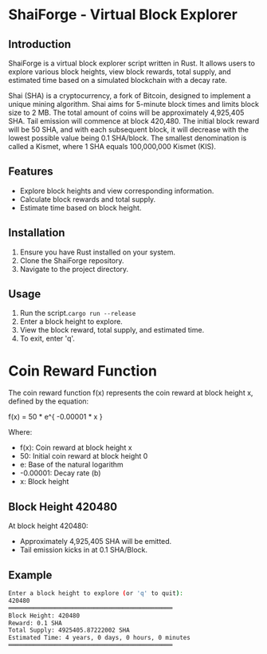 # ShaiForge - Virtual Block Explorer

## Introduction

ShaiForge is a virtual block explorer script written in Rust. It allows users to explore various block heights, view block rewards, total supply, and estimated time based on a simulated blockchain with a decay rate.


Shai (SHA) is a cryptocurrency, a fork of Bitcoin, designed to implement a unique mining algorithm. Shai aims for 5-minute block times and limits block size to 2 MB. The total amount of coins will be approximately 4,925,405 SHA. Tail emission will commence at block 420,480. The initial block reward will be 50 SHA, and with each subsequent block, it will decrease with the lowest possible value being 0.1 SHA/block. The smallest denomination is called a Kismet, where 1 SHA equals 100,000,000 Kismet (KIS).

## Features

- Explore block heights and view corresponding information.
- Calculate block rewards and total supply.
- Estimate time based on block height.

## Installation

1. Ensure you have Rust installed on your system.
2. Clone the ShaiForge repository.
3. Navigate to the project directory.

## Usage
1. Run the script.`cargo run --release`
2. Enter a block height to explore.
3. View the block reward, total supply, and estimated time.
4. To exit, enter 'q'.

# Coin Reward Function

The coin reward function f(x) represents the coin reward at block height x, defined by the equation:

f(x) = 50 * e^{ -0.00001 * x }

Where:
- f(x): Coin reward at block height x
- 50: Initial coin reward at block height 0
- e: Base of the natural logarithm
- -0.00001: Decay rate (b)
- x: Block height

## Block Height 420480

At block height 420480:
- Approximately 4,925,405 SHA will be emitted.
- Tail emission kicks in at 0.1 SHA/Block.


## Example

```bash
Enter a block height to explore (or 'q' to quit):
420480
══════════════════════════════════════════════
Block Height: 420480
Reward: 0.1 SHA
Total Supply: 4925405.87222002 SHA
Estimated Time: 4 years, 0 days, 0 hours, 0 minutes
══════════════════════════════════════════════
```


